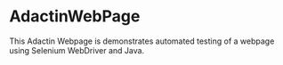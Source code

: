 # AdactinWebPage
This Adactin Webpage is demonstrates automated testing of a webpage using Selenium WebDriver and Java. 
